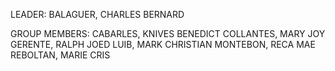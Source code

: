 LEADER: BALAGUER, CHARLES BERNARD


GROUP MEMBERS: 
CABARLES, KNIVES BENEDICT
COLLANTES, MARY JOY
GERENTE, RALPH JOED
LUIB, MARK CHRISTIAN
MONTEBON, RECA MAE
REBOLTAN, MARIE CRIS
